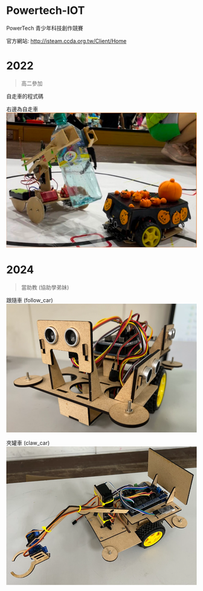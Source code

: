 # Powertech-IOT
PowerTech 青少年科技創作競賽 

官方網站:
http://isteam.ccda.org.tw/Client/Home

# 2022 
> 高二參加

自走車的程式碼

右邊為自走車
![alt text](/image/2022image.png)

# 2024 
> 當助教 (協助學弟妹)


跟隨車 (follow_car)
![alt text](/image/follow_car.png)


夾罐車 (claw_car)
![alt text](/image/claw_car.png)
